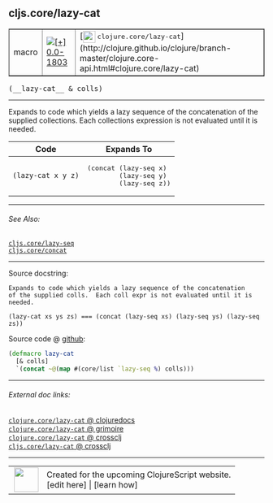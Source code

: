 ## cljs.core/lazy-cat



 <table border="1">
<tr>
<td>macro</td>
<td><a href="https://github.com/cljsinfo/cljs-api-docs/tree/0.0-1803"><img valign="middle" alt="[+] 0.0-1803" title="Added in 0.0-1803" src="https://img.shields.io/badge/+-0.0--1803-lightgrey.svg"></a> </td>
<td>
[<img height="24px" valign="middle" src="http://i.imgur.com/1GjPKvB.png"> <samp>clojure.core/lazy-cat</samp>](http://clojure.github.io/clojure/branch-master/clojure.core-api.html#clojure.core/lazy-cat)
</td>
</tr>
</table>


 <samp>
(__lazy-cat__ & colls)<br>
</samp>

---

Expands to code which yields a lazy sequence of the concatenation of the
supplied collections. Each collections expression is not evaluated until it is
needed.

<table class="code-tbl-9bef6">
  <thead>
    <tr>
      <th>Code</th>
      <th>Expands To</th></tr></thead>
  <tbody>
    <tr>
      <td><code>(lazy-cat x y z)</code>
      <td><pre>
(concat (lazy-seq x)
        (lazy-seq y)
        (lazy-seq z))</pre></td></tr></tbody></table>

---


###### See Also:

[`cljs.core/lazy-seq`](cljs.core_lazy-seq.md)<br>
[`cljs.core/concat`](cljs.core_concat.md)<br>

---


Source docstring:

```
Expands to code which yields a lazy sequence of the concatenation
of the supplied colls.  Each coll expr is not evaluated until it is
needed. 

(lazy-cat xs ys zs) === (concat (lazy-seq xs) (lazy-seq ys) (lazy-seq zs))
```


Source code @ [github](https://github.com/clojure/clojurescript/blob/r2723/src/clj/cljs/core.clj#L1658-L1665):

```clj
(defmacro lazy-cat
  [& colls]
  `(concat ~@(map #(core/list `lazy-seq %) colls)))
```

<!--
Repo - tag - source tree - lines:

 <pre>
clojurescript @ r2723
└── src
    └── clj
        └── cljs
            └── <ins>[core.clj:1658-1665](https://github.com/clojure/clojurescript/blob/r2723/src/clj/cljs/core.clj#L1658-L1665)</ins>
</pre>

-->

---



###### External doc links:

[`clojure.core/lazy-cat` @ clojuredocs](http://clojuredocs.org/clojure.core/lazy-cat)<br>
[`clojure.core/lazy-cat` @ grimoire](http://conj.io/store/v1/org.clojure/clojure/1.7.0-beta3/clj/clojure.core/lazy-cat/)<br>
[`clojure.core/lazy-cat` @ crossclj](http://crossclj.info/fun/clojure.core/lazy-cat.html)<br>
[`cljs.core/lazy-cat` @ crossclj](http://crossclj.info/fun/cljs.core/lazy-cat.html)<br>

---

 <table>
<tr><td>
<img valign="middle" align="right" width="48px" src="http://i.imgur.com/Hi20huC.png">
</td><td>
Created for the upcoming ClojureScript website.<br>
[edit here] | [learn how]
</td></tr></table>

[edit here]:https://github.com/cljsinfo/cljs-api-docs/blob/master/cljsdoc/cljs.core_lazy-cat.cljsdoc
[learn how]:https://github.com/cljsinfo/cljs-api-docs/wiki/cljsdoc-files

<!--

This information was too distracting to show to readers, but I'll leave it
commented here since it is helpful to:

- pretty-print the data used to generate this document
- and show how to retrieve that data



The API data for this symbol:

```clj
{:description "Expands to code which yields a lazy sequence of the concatenation of the\nsupplied collections. Each collections expression is not evaluated until it is\nneeded.\n\n<table class=\"code-tbl-9bef6\">\n  <thead>\n    <tr>\n      <th>Code</th>\n      <th>Expands To</th></tr></thead>\n  <tbody>\n    <tr>\n      <td><code>(lazy-cat x y z)</code>\n      <td><pre>\n(concat (lazy-seq x)\n        (lazy-seq y)\n        (lazy-seq z))</pre></td></tr></tbody></table>",
 :ns "cljs.core",
 :name "lazy-cat",
 :signature ["[& colls]"],
 :history [["+" "0.0-1803"]],
 :type "macro",
 :related ["cljs.core/lazy-seq" "cljs.core/concat"],
 :full-name-encode "cljs.core_lazy-cat",
 :source {:code "(defmacro lazy-cat\n  [& colls]\n  `(concat ~@(map #(core/list `lazy-seq %) colls)))",
          :title "Source code",
          :repo "clojurescript",
          :tag "r2723",
          :filename "src/clj/cljs/core.clj",
          :lines [1658 1665]},
 :full-name "cljs.core/lazy-cat",
 :clj-symbol "clojure.core/lazy-cat",
 :docstring "Expands to code which yields a lazy sequence of the concatenation\nof the supplied colls.  Each coll expr is not evaluated until it is\nneeded. \n\n(lazy-cat xs ys zs) === (concat (lazy-seq xs) (lazy-seq ys) (lazy-seq zs))"}

```

Retrieve the API data for this symbol:

```clj
;; from Clojure REPL
(require '[clojure.edn :as edn])
(-> (slurp "https://raw.githubusercontent.com/cljsinfo/cljs-api-docs/catalog/cljs-api.edn")
    (edn/read-string)
    (get-in [:symbols "cljs.core/lazy-cat"]))
```

-->
